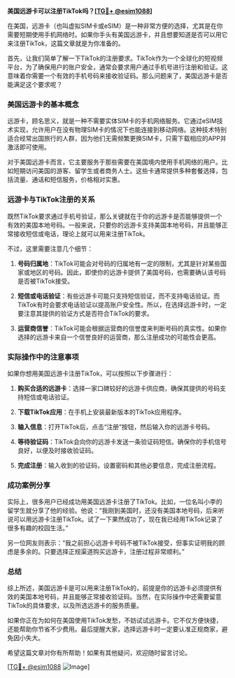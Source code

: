 **美国远游卡可以注册TikTok吗？[[TG💪+ @esim1088](https://t.me/s/esim1088)]**

在美国，远游卡（也叫虚拟SIM卡或eSIM）是一种非常方便的选择，尤其是在你需要短期使用手机网络时。如果你手头有美国远游卡，并且想要知道是否可以用它来注册TikTok，这篇文章就是为你准备的。

首先，让我们简单了解一下TikTok的注册要求。TikTok作为一个全球化的短视频平台，为了确保用户的账户安全，通常会要求用户通过手机号进行注册和验证。这意味着你需要一个有效的手机号码来接收验证码。那么问题来了，美国远游卡是否能满足这个要求呢？

### 美国远游卡的基本概念

远游卡，顾名思义，就是一种不需要实体SIM卡的手机网络服务。它通过eSIM技术实现，允许用户在没有物理SIM卡的情况下也能连接到移动网络。这种技术特别适合经常出国旅行的人群，因为他们无需频繁更换SIM卡，只需下载相应的APP并激活即可使用。

对于美国远游卡而言，它主要服务于那些需要在美国境内使用手机网络的用户。比如短期访问美国的游客、留学生或者商务人士。这些卡通常提供多种套餐选择，包括流量、通话和短信服务，价格相对实惠。

### 远游卡与TikTok注册的关系

既然TikTok要求通过手机号验证，那么关键就在于你的远游卡是否能够提供一个有效的美国本地号码。一般来说，只要你的远游卡支持美国本地号码，并且能够正常接收短信或电话，理论上就可以用来注册TikTok。

不过，这里需要注意几个细节：

1. **号码归属地**：TikTok可能会对号码的归属地有一定的限制，尤其是针对某些国家或地区的号码。因此，即使你的远游卡提供了美国号码，也需要确认该号码是否被TikTok接受。
   
2. **短信或电话验证**：有些远游卡可能只支持短信验证，而不支持电话验证。而TikTok有时会要求电话验证以提高账户安全性。所以，在选择远游卡时，一定要注意其提供的验证方式是否符合TikTok的要求。

3. **运营商信誉**：TikTok可能会根据运营商的信誉度来判断号码的真实性。如果你选择的远游卡来自一个信誉良好的运营商，那么注册成功的可能性会更高。

### 实际操作中的注意事项

如果你想用美国远游卡注册TikTok，可以按照以下步骤进行：

1. **购买合适的远游卡**：选择一家口碑较好的远游卡供应商，确保其提供的号码支持短信或电话验证。

2. **下载TikTok应用**：在手机上安装最新版本的TikTok应用程序。

3. **输入信息**：打开TikTok后，点击“注册”按钮，然后输入你的远游卡号码。

4. **等待验证码**：TikTok会向你的远游卡发送一条验证码短信。确保你的手机信号良好，以便及时接收验证码。

5. **完成注册**：输入收到的验证码，设置密码和其他必要信息，完成注册流程。

### 成功案例分享

实际上，很多用户已经成功用美国远游卡注册了TikTok。比如，一位名叫小李的留学生就分享了他的经验。他说：“我刚到美国时，还没有美国本地号码，后来听说可以用远游卡注册TikTok。试了一下果然成功了，现在我已经用TikTok记录了很多有趣的校园生活。”

另一位网友则表示：“我之前担心远游卡号码不被TikTok接受，但事实证明我的顾虑是多余的。只要选择正规渠道购买远游卡，注册过程非常顺利。”

### 总结

综上所述，美国远游卡是可以用来注册TikTok的，前提是你的远游卡必须提供有效的美国本地号码，并且能够正常接收验证码。当然，在实际操作中还需要留意TikTok的具体要求，以及所选远游卡的服务质量。

如果你正在为如何在美国使用TikTok发愁，不妨试试远游卡。它不仅方便快捷，还能帮助你节省不少费用。最后提醒大家，选择远游卡时一定要认准正规商家，避免因小失大。

希望这篇文章对你有所帮助！如果有其他疑问，欢迎随时留言讨论。

[[TG💪+ @esim1088](https://t.me/s/esim1088) ![Image](https://i.postimg.cc/4NQfJmqS/Snipaste-2025-05-13-00-14-12.png)]
